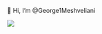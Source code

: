 👋 Hi, I’m @George1Meshveliani

![](https://komarev.com/ghpvc/?username=george1meshveliani&color=red)
<!-- - 👀 I’m interested in ...
- 🌱 I’m currently learning ...
- 💞️ I’m looking to collaborate on ...
- 📫 How to reach me ... -->

<!---
George1Meshveliani/George1Meshveliani is a ✨ special ✨ repository because its `README.md` (this file) appears on your GitHub profile.
You can click the Preview link to take a look at your changes.
--->
